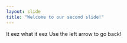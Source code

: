 ```yaml
---
layout: slide
title: "Welcome to our second slide!"
---
```

It eez what it eez
Use the left arrow to go back!
